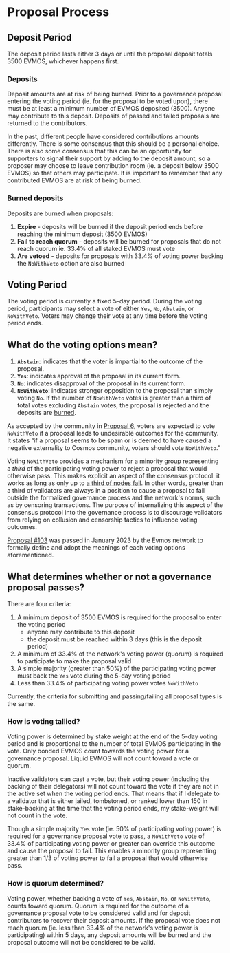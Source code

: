 <!--
order: 2
-->

# Proposal Process

## Deposit Period

The deposit period lasts either 3 days or until the proposal deposit totals 3500 EVMOS, whichever happens first.

### Deposits

Deposit amounts are at risk of being burned. Prior to a governance proposal entering the voting period (ie. for the proposal to be voted upon), there must be at least a minimum number of EVMOS deposited (3500). Anyone may contribute to this deposit. Deposits of passed and failed proposals are returned to the contributors.

In the past, different people have considered contributions amounts differently. There is some consensus that this should be a personal choice. There is also some consensus that this can be an opportunity for supporters to signal their support by adding to the deposit amount, so a proposer may choose to leave contribution room (ie. a deposit below 3500 EVMOS) so that others may participate. It is important to remember that any contributed EVMOS are at risk of being burned.

### Burned deposits

Deposits are burned when proposals:

1. **Expire** - deposits will be burned if the deposit period ends before reaching the minimum deposit (3500 EVMOS)
2. **Fail to reach quorum** - deposits will be burned for proposals that do not reach quorum ie. 33.4% of all staked EVMOS must vote
3. **Are vetoed** - deposits for proposals with 33.4% of voting power backing the `NoWithVeto` option are also burned

## Voting Period

The voting period is currently a fixed 5-day period. During the voting period, participants may select a vote of either `Yes`, `No`, `Abstain`, or `NoWithVeto`. Voters may change their vote at any time before the voting period ends.

## What do the voting options mean?

1. **`Abstain`**: indicates that the voter is impartial to the outcome of the proposal.
2. **`Yes`**: indicates approval of the proposal in its current form.
3. **`No`**: indicates disapproval of the proposal in its current form.
4. **`NoWithVeto`**: indicates stronger opposition to the proposal than simply voting `No`. If the number of `NoWithVeto` votes is greater than a third of total votes excluding `Abstain` votes, the proposal is rejected and the deposits are [burned](#burned-deposits).

As accepted by the community in [Proposal 6](https://www.mintscan.io/cosmos/proposals/6), voters are expected to vote `NoWithVeto` if a proposal leads to undesirable outcomes for the community. It states “if a proposal seems to be spam or is deemed to have caused a negative externality to Cosmos community, voters should vote `NoWithVeto`.”

Voting `NoWithVeto` provides a mechanism for a minority group representing a *third* of the participating voting power to reject a proposal that would otherwise pass. This makes explicit an aspect of the consensus protocol: it works as long as only up to [a third of nodes fail](https://docs.tendermint.com/v0.35/introduction/what-is-tendermint.html). In other words, greater than a third of validators are always in a position to cause a proposal to fail outside the formalized governance process and the network's norms, such as by censoring transactions. The purpose of internalizing this aspect of the consensus protocol into the governance process is to discourage validators from relying on collusion and censorship tactics to influence voting outcomes.

[Proposal #103](https://www.mintscan.io/evmos/proposals/103) was passed in January 2023 by the Evmos network to formally define and adopt the meanings of each voting options aforementioned.

## What determines whether or not a governance proposal passes?

There are four criteria:

1. A minimum deposit of 3500 EVMOS is required for the proposal to enter the voting period
   - anyone may contribute to this deposit
   - the deposit must be reached within 3 days (this is the deposit period)
2. A minimum of 33.4% of the network's voting power (quorum) is required to participate to make the proposal valid
3. A simple majority (greater than 50%) of the participating voting power must back the `Yes` vote during the 5-day voting period
4. Less than 33.4% of participating voting power votes `NoWithVeto`

Currently, the criteria for submitting and passing/failing all proposal types is the same.

### How is voting tallied?

Voting power is determined by stake weight at the end of the 5-day voting period and is proportional to the number of total EVMOS participating in the vote. Only bonded EVMOS count towards the voting power for a governance proposal. Liquid EVMOS will not count toward a vote or quorum.

Inactive validators can cast a vote, but their voting power (including the backing of their delegators) will not count toward the vote if they are not in the active set when the voting period ends. That means that if I delegate to a validator that is either jailed, tombstoned, or ranked lower than 150 in stake-backing at the time that the voting period ends, my stake-weight will not count in the vote.

Though a simple majority `Yes` vote (ie. 50% of participating voting power) is required for a governance proposal vote to pass, a `NoWithVeto` vote of 33.4% of participating voting power or greater can override this outcome and cause the proposal to fail. This enables a minority group representing greater than 1/3 of voting power to fail a proposal that would otherwise pass.

### How is quorum determined?

Voting power, whether backing a vote of `Yes`, `Abstain`, `No`, or `NoWithVeto`, counts toward quorum. Quorum is required for the outcome of a governance proposal vote to be considered valid and for deposit contributors to recover their deposit amounts. If the proposal vote does not reach quorum (ie. less than 33.4% of the network's voting power is participating) within 5 days, any deposit amounts will be burned and the proposal outcome will not be considered to be valid.